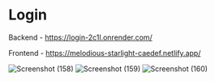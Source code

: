 # Login


Backend - https://login-2c1l.onrender.com/

Frontend - https://melodious-starlight-caedef.netlify.app/

![Screenshot (158)](https://github.com/Sangee-R/Login/assets/109620687/37570867-e953-4193-82c9-47b64f6cb852)
![Screenshot (159)](https://github.com/Sangee-R/Login/assets/109620687/3cc3c093-36d4-4d45-9d84-5745b91f4ed0)
![Screenshot (160)](https://github.com/Sangee-R/Login/assets/109620687/9ba44f77-514a-46eb-87af-9589cbff37e7)
